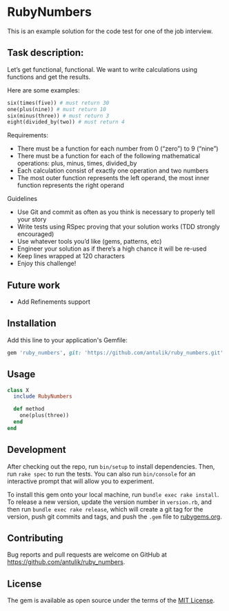 # RubyNumbers

This is an example solution for the code test for one of the job interview.

## Task description:

Let’s get functional, functional.
We want to write calculations using functions and get the results.

Here are some examples:

```ruby
six(times(five)) # must return 30
one(plus(nine)) # must return 10
six(minus(three)) # must return 3
eight(divided_by(two)) # must return 4
```

Requirements:

- There must be a function for each number from 0 (“zero”) to 9 (“nine”)
- There must be a function for each of the following mathematical operations: plus, minus, times, divided_by
- Each calculation consist of exactly one operation and two numbers
- The most outer function represents the left operand, the most inner function represents the right operand

Guidelines

- Use Git and commit as often as you think is necessary to properly tell your story
- Write tests using RSpec proving that your solution works (TDD strongly encouraged)
- Use whatever tools you’d like (gems, patterns, etc)
- Engineer your solution as if there’s a high chance it will be re-used
- Keep lines wrapped at 120 characters
- Enjoy this challenge!

## Future work

- Add Refinements support

## Installation

Add this line to your application's Gemfile:

```ruby
gem 'ruby_numbers', git: 'https://github.com/antulik/ruby_numbers.git'
```

## Usage

```ruby
class X
  include RubyNumbers

  def method
    one(plus(three))
  end
end
```

## Development

After checking out the repo, run `bin/setup` to install dependencies. Then, run `rake spec` to run the tests. You can also run `bin/console` for an interactive prompt that will allow you to experiment.

To install this gem onto your local machine, run `bundle exec rake install`. To release a new version, update the version number in `version.rb`, and then run `bundle exec rake release`, which will create a git tag for the version, push git commits and tags, and push the `.gem` file to [rubygems.org](https://rubygems.org).

## Contributing

Bug reports and pull requests are welcome on GitHub at https://github.com/antulik/ruby_numbers.

## License

The gem is available as open source under the terms of the [MIT License](https://opensource.org/licenses/MIT).
